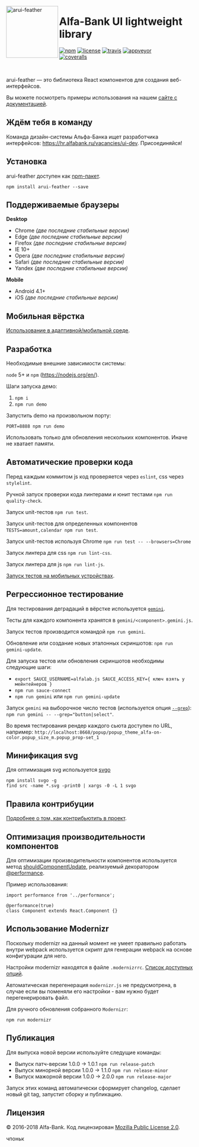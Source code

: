 <img align="left" width="140" height="140" title="arui-feather"
     src="https://rawgit.com/alfa-laboratory/arui-feather/master/logo.svg" />

Alfa-Bank UI lightweight library
================================

[![npm][npm-img]][npm]
[![license][license-img]][license]
[![travis][travis-img]][travis]
[![appveyor][appveyor-img]][appveyor]
<br />
[![coveralls][coveralls-img]][coveralls]

[appveyor]:        https://ci.appveyor.com/project/teryaew/arui-feather
[appveyor-img]:    https://img.shields.io/appveyor/ci/teryaew/arui-feather/master.svg?label=win
[coveralls]:       https://coveralls.io/github/alfa-laboratory/arui-feather?branch=master
[coveralls-img]:   https://coveralls.io/repos/github/alfa-laboratory/arui-feather/badge.svg?branch=master
[license]:         https://opensource.org/licenses/MPL-2.0
[license-img]:     https://img.shields.io/badge/License-MPL%202.0-brightgreen.svg
[npm]:             https://www.npmjs.org/package/arui-feather
[npm-img]:         https://img.shields.io/npm/v/arui-feather.svg
[travis]:          https://travis-ci.org/alfa-laboratory/arui-feather?branch=master
[travis-img]:      https://img.shields.io/travis/alfa-laboratory/arui-feather/master.svg?label=unix

<br />

arui-feather — это библиотека React компонентов для создания веб-интерфейсов.

Вы можете посмотреть примеры использования на нашем [сайте с документацией](https://alfa-laboratory.github.io/arui-feather/styleguide/).


Ждём тебя в команду
-------------------

Команда дизайн-системы Альфа-Банка ищет разработчика интерфейсов: https://hr.alfabank.ru/vacancies/ui-dev. Присоединяйся!


Установка
---------

arui-feather доступен как [npm-пакет](https://www.npmjs.com/package/arui-feather).

```
npm install arui-feather --save
```


Поддерживаемые браузеры
-----------------------

**Desktop**

  * Chrome *(две последние стабильные версии)*
  * Edge *(две последние стабильные версии)*
  * Firefox *(две последние стабильные версии)*
  * IE 10+
  * Opera *(две последние стабильные версии)*
  * Safari *(две последние стабильные версии)*
  * Yandex *(две последние стабильные версии)*

**Mobile**

  * Android 4.1+
  * iOS *(две последние стабильные версии)*


Мобильная вёрстка
-----------------
[Использование в адаптивной/мобильной среде](./README_MOBILE.md).


Разработка
----------

Необходимые внешние зависимости системы:

`node` 5+ и `npm` (https://nodejs.org/en/).

Шаги запуска демо:

1. `npm i`
2. `npm run demo`

Запустить demo на произвольном порту:

`PORT=8888 npm run demo`

Использовать только для обновления нескольких компонентов. Иначе не хватает памяти.


Автоматические проверки кода
----------------------------

Перед каждым коммитом js код проверяется через `eslint`, css через `stylelint`.

Ручной запуск проверки кода линтерами и юнит тестами `npm run quality-check`.

Запуск unit-тестов `npm run test`.

Запуск unit-тестов для определенных компонентов `TESTS=amount,calendar npm run test`.

Запуск unit-тестов используя Chrome `npm run test -- --browsers=Chrome`

Запуск линтера для css `npm run lint-css`.

Запуск линтера для js `npm run lint-js`.

[Запуск тестов на мобильных устройствах](./README_MOBILE.md#mobile-testing).

Регрессионное тестирование
--------------------------

Для тестирования деградаций в вёрстке используется [`gemini`](https://github.com/gemini-testing/gemini).

Тесты для каждого компонента хранятся в `gemini/<component>.gemini.js`.

Запуск тестов производится командой `npm run gemini`.

Обновление или создание новых эталонных скриншотов: `npm run gemini-update`.

Для запуска тестов или обновления скриншотов необходимы следующие шаги:

- `export SAUCE_USERNAME=alfalab.js SAUCE_ACCESS_KEY={ ключ взять у мейнтейнеров }`
- `npm run sauce-connect`
- `npm run gemini` или `npm run gemini-update`

Запуск `gemini` на выборочное число тестов (используется опция [`--grep`](https://gemini-testing.github.io/doc/config.html)): `npm run gemini -- --grep="button|select"`.

Во время тестирования рендер каждого сьюта доступен по URL, например: `http://localhost:8668/popup/popup_theme_alfa-on-color.popup_size_m.popup_prop-set_1`

Минификация svg
---------------

Для оптимизация svg используется [svgo](https://github.com/svg/svgo)
```
npm install svgo -g
find src -name *.svg -print0 | xargs -0 -L 1 svgo
```

Правила контрибуции
-------------------

[Подробнее о том, как контрибьютить в проект](./CONTRIBUTION.md).

Оптимизация производительности компонентов
-------------------------------------------
Для оптимизации производительности компонентов используется метод
[shouldComponentUpdate](https://facebook.github.io/react/docs/advanced-performance.html#avoiding-reconciling-the-dom),
реализуемый декоратором [@performance](./src/performance.js).

Пример использования:
```
import performance from '../performance';

@performance(true)
class Component extends React.Component {}
```

Использование Modernizr
-----------------------
Поскольку modernizr на данный момент не умеет правильно работать внутри webpack
используется скрипт для генерации webpack на основе конфигурации для него.

Настройки modernizr находятся в файле `.modernizrrc`. [Список доступных опций](https://github.com/Modernizr/Modernizr/blob/master/lib/config-all.json).

Автоматическая перегенерация `modernizr.js` не предусмотрена, в случае если вы поменяли его настройки - вам нужно
будет перегенерировать файл.

Для ручного обновления собранного `Modernizr`:

```
npm run modernizr
```

Публикация
----------
Для выпуска новой версии используйте следущие команды:

- Выпуск патч-версии 1.0.0 -> 1.0.1 `npm run release-patch`
- Выпуск минорной версии 1.0.0 -> 1.1.0 `npm run release-minor`
- Выпуск мажорной версии 1.0.0 -> 2.0.0 `npm run release-major`

Запуск этих команд автоматически сформирует changelog, сделает новый git tag,
запустит сборку и публикацию.

Лицензия
--------

© 2016-2018 Alfa-Bank. Код лицензирован [Mozilla Public License 2.0](LICENSE.txt).

чпоньк
